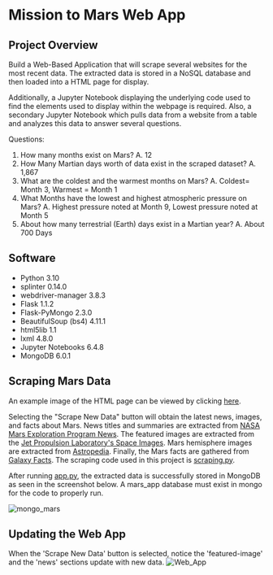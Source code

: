 # Mission to Mars Web App

## Project Overview
Build a Web-Based Application that will scrape several websites for the most recent data. The extracted data is stored in a NoSQL database and then loaded into a HTML page for display. 

Additionally, a Jupyter Notebook displaying the underlying code used to find the elements used to display within the webpage is required. Also, a secondary Jupyter Notebook which pulls data from a website from a table and analyzes this data to answer several questions.

Questions:
1.  How many months exist on Mars?
    A.  12
2.  How Many Martian days worth of data exist in the scraped dataset?
    A.  1,867
3.  What are the coldest and the warmest months on Mars?
    A.  Coldest= Month 3, Warmest = Month 1
4.  What Months have the lowest and highest atmospheric pressure on Mars?
    A.  Highest pressure noted at Month 9, Lowest pressure noted at Month 5
5.  About how many terrestrial (Earth) days exist in a Martian year?
    A.  About 700 Days

## Software

- Python 3.10
- splinter 0.14.0
- webdriver-manager 3.8.3
- Flask 1.1.2
- Flask-PyMongo 2.3.0
- BeautifulSoup (bs4) 4.11.1
- html5lib 1.1
- lxml 4.8.0
- Jupyter Notebooks 6.4.8
- MongoDB 6.0.1

## Scraping Mars Data

An example image of the HTML page can be viewed by clicking [here](https://github.com/Jermov/Mission-to-Mars/blob/main/images/webapp.png).

Selecting the "Scrape New Data" button will obtain the latest news, images, and facts about Mars. News titles and summaries are extracted from [NASA Mars Exploration Program News](https://data-class-mars.s3.amazonaws.com/Mars/index.html). The featured images are extracted from the [Jet Propulsion Laboratory's Space Images](https://spaceimages-mars.com/). Mars hemisphere images are extracted from [Astropedia](https://astrogeology.usgs.gov/search/results?q=hemisphere+enhanced&k1=target&v1=Mars). Finally, the Mars facts are gathered from [Galaxy Facts](https://data-class-mars-facts.s3.amazonaws.com/Mars_Facts/index.html). The scraping code used in this project is [scraping.py](https://github.com/Jermov/Mission-to-Mars/main/scraping.py).

After running [app.py](https://github.com/Jermov/Mission-to-Mars/main/app.py), the extracted data is successfully stored in MongoDB as seen in the screenshot below. A mars_app database must exist in mongo for the code to properly run. 

![mongo_mars](https://github.com/Jermov/Mission-to-Mars/main/images/MongoDB.png)

## Updating the Web App

When the 'Scrape New Data' button is selected, notice the 'featured-image' and the 'news' sections update with new data.
![Web_App](https://github.com/Jermov/Mission-to-Mars/main/images/app_success.jpeg)


